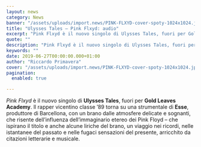 ```yaml
---
layout: news
category: News
banner: "/assets/uploads/import.news/PINK-FLXYD-cover-spoty-1024x1024.jpg"
title: "Ulysses Tales – Pink Flxyd: audio"
excerpt: "Pink Flxyd è il nuovo singolo di Ulysses Tales, fuori per Gold Leaves Academy. Il rapper vicentino classe ’89 torna su una strumentale di Esse, produttore di Barcellona, con un brano dalle atmosfere delicate e sognanti, che risente dell’influenza dell’immaginario etereo dei Pink Floyd – che ispirano il titolo e anche alcune liriche del brano, [&hellip"
quote: ""
description: "Pink Flxyd è il nuovo singolo di Ulysses Tales, fuori per Gold Leaves Academy. Il rapper vicentino classe ’89 torna su una strumentale di Esse, produttore di Barcellona, con un brano dalle atmosfere delicate e sognanti, che risente dell’influenza dell’immaginario etereo dei Pink Floyd – che ispirano il titolo e anche alcune liriche del brano, [&hellip"
keywords: ""
date: 2019-06-27T00:00:00.000+01:00
author: "Riccardo Primavera"
cover: "/assets/uploads/import.news/PINK-FLXYD-cover-spoty-1024x1024.jpg"
pagination:
  enabled: true

---
```


_Pink Flxyd_ è il nuovo singolo di **Ulysses Tales**, fuori per **Gold Leaves Academy**. Il rapper vicentino classe ’89 torna su una strumentale di **Esse**, produttore di Barcellona, con un brano dalle atmosfere delicate e sognanti, che risente dell’influenza dell’immaginario etereo dei Pink Floyd – che ispirano il titolo e anche alcune liriche del brano, un viaggio nei ricordi, nelle istantanee del passato e nelle fugaci sensazioni del presente, arricchito da citazioni letterarie e musicale.